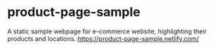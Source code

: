 # product-page-sample

A static sample webpage for e-commerce website, highlighting their products and locations.
https://product-page-sample.netlify.com/
